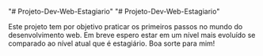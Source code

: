 "# Projeto-Dev-Web-Estagiario" 
"# Projeto-Dev-Web-Estagiario" 

Este projeto tem por objetivo praticar os primeiros passos no mundo do desenvolvimento web.
Em breve espero estar em um nível mais evoluído se comparado ao nível atual que é estagiário.
Boa sorte para mim!
